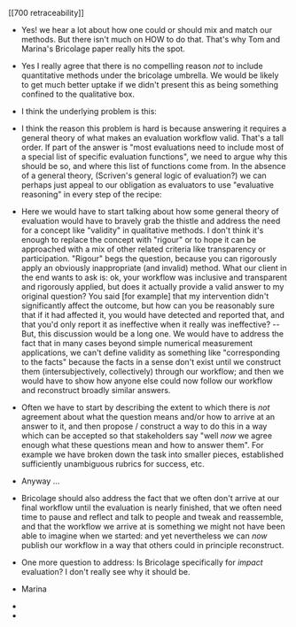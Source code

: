 
[[700 retraceability]]

- Yes! we hear a lot about how one could or should mix and match our methods. But there isn't much on HOW to do that. That's why Tom and Marina's Bricolage paper really hits the spot. 

- Yes I really agree that there is no compelling reason *not* to include quantitative methods under the bricolage umbrella. We would be likely to get much better uptake if we didn't present this as being something confined to the qualitative box.

- I think the underlying problem is this: 

- I think the reason this problem is hard is because answering it requires a general theory of what makes an evaluation workflow valid. That's a tall order. If part of the answer is "most evaluations need to include most of a special list of specific evaluation functions", we need to argue why this should be so, and where this list of functions come from. In the absence of a general theory, (Scriven's general logic of evaluation?) we can perhaps just appeal to our obligation as evaluators to use "evaluative reasoning" in every step of the recipe:

- Here we would have to start talking about how some general theory of evaluation would have to bravely grab the thistle and address the need for a concept like "validity" in qualitative methods. I don't think it's enough to replace the concept with "rigour" or to hope it can be approached with a mix of other related criteria like transparency or participation.  "Rigour" begs the question, because you can rigorously apply an obviously inappropriate (and invalid) method. What our client in the end wants to ask is: ok, your workflow was inclusive and transparent and rigorously applied, but does it actually provide a valid answer to my original question? You said [for example] that my intervention didn't significantly affect the outcome, but how can you be reasonably sure that if it had affected it, you would have detected and reported that, and that you'd only report it as ineffective when it really was ineffective? -- But, this discussion would be a long one. We would have to address the fact that in many cases beyond simple numerical measurement applications, we can't define validity as something like "corresponding to the facts" because the facts in a sense don't exist until we construct them (intersubjectively, collectively) through our workflow; and then we would have to show how anyone else could now follow our workflow and reconstruct broadly similar answers.  

- Often we have to start by describing the extent to which there is *not* agreement about what the question means and/or how to arrive at an answer to it, and then propose / construct a way to do this in a way which can be accepted so that stakeholders say "well *now* we agree enough what these questions mean and how to answer them". For example we have broken down the task into smaller pieces, established sufficiently unambiguous rubrics for success, etc.

- Anyway ... 

- Bricolage should also address the fact that we often don't arrive at our final workflow until the evaluation is nearly finished, that we often need time to pause and reflect and talk to people and tweak and reassemble, and that the workflow we arrive at is something we might not have been able to imagine when we started: and yet nevertheless we can *now* publish our workflow in a way that others could in principle reconstruct.

- One more question to address: Is Bricolage specifically for *impact* evaluation? I don't really see  why it should be. 

-  Marina 
-

-  
